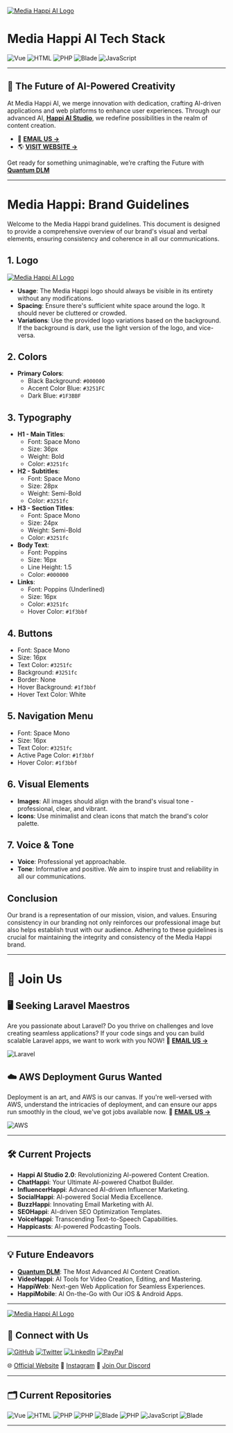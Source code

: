 [![Media Happi AI Logo](https://mediahappi.ai/wp-content/uploads/2023/05/online-logo-creator-for-electronics-companies-with-circuit-board-clipart-2176b-16-copy-3.png)](https://mediahappi.ai)

# Media Happi AI Tech Stack

![Vue](https://img.shields.io/badge/-Vue-4FC08D?style=flat-square&logo=Vue.js&logoColor=white)
![HTML](https://img.shields.io/badge/-HTML-E34F26?style=flat-square&logo=html5&logoColor=white)
![PHP](https://img.shields.io/badge/-PHP-777BB4?style=flat-square&logo=php&logoColor=white)
![Blade](https://img.shields.io/badge/-Blade-FF2D20?style=flat-square&logo=laravel&logoColor=white)
![JavaScript](https://img.shields.io/badge/-JavaScript-F7DF1E?style=flat-square&logo=javascript&logoColor=black)

---

## :rocket: **The Future of AI-Powered Creativity** 

At Media Happi AI, we merge innovation with dedication, crafting AI-driven applications and web platforms to enhance user experiences. Through our advanced AI, <a href="https://mediahappi.ai"><b>Happi AI Studio</b></a>, we redefine possibilities in the realm of content creation.
- :email: <a href="mailto:mediahappi@gmail.com"><b>EMAIL US -> </b></a> 
- :earth_americas: <a href="https://mediahappi.ai"><b>VISIT WEBSITE -> </b></a> 

Get ready for something unimaginable, we’re crafting the Future with <a href="https://www.QuantumDLM.com"><b>Quantum DLM</b></a>

---

# Media Happi: Brand Guidelines

Welcome to the Media Happi brand guidelines. This document is designed to provide a comprehensive overview of our brand's visual and verbal elements, ensuring consistency and coherence in all our communications.

## **1. Logo**

[![Media Happi AI Logo](https://mediahappi.ai/wp-content/uploads/2023/05/online-logo-creator-for-electronics-companies-with-circuit-board-clipart-2176b-16-copy-3.png)](https://mediahappi.ai)

- **Usage**: The Media Happi logo should always be visible in its entirety without any modifications.
- **Spacing**: Ensure there's sufficient white space around the logo. It should never be cluttered or crowded.
- **Variations**: Use the provided logo variations based on the background. If the background is dark, use the light version of the logo, and vice-versa.

## **2. Colors**

- **Primary Colors**:
  - Black Background: `#000000`
  - Accent Color Blue: `#3251FC`
  - Dark Blue: `#1F3BBF`

## **3. Typography**

- **H1 - Main Titles**:
  - Font: Space Mono
  - Size: 36px
  - Weight: Bold
  - Color: `#3251fc`
- **H2 - Subtitles**:
  - Font: Space Mono
  - Size: 28px
  - Weight: Semi-Bold
  - Color: `#3251fc`
- **H3 - Section Titles**:
  - Font: Space Mono
  - Size: 24px
  - Weight: Semi-Bold
  - Color: `#3251fc`
- **Body Text**:
  - Font: Poppins
  - Size: 16px
  - Line Height: 1.5
  - Color: `#000000`
- **Links**:
  - Font: Poppins (Underlined)
  - Size: 16px
  - Color: `#3251fc`
  - Hover Color: `#1f3bbf`

## **4. Buttons**

- Font: Space Mono
- Size: 16px
- Text Color: `#3251fc`
- Background: `#3251fc`
- Border: None
- Hover Background: `#1f3bbf`
- Hover Text Color: White

## **5. Navigation Menu**

- Font: Space Mono
- Size: 16px
- Text Color: `#3251fc`
- Active Page Color: `#1f3bbf`
- Hover Color: `#1f3bbf`

## **6. Visual Elements**

- **Images**: All images should align with the brand's visual tone - professional, clear, and vibrant.
- **Icons**: Use minimalist and clean icons that match the brand's color palette.

## **7. Voice & Tone**

- **Voice**: Professional yet approachable.
- **Tone**: Informative and positive. We aim to inspire trust and reliability in all our communications.

## Conclusion

Our brand is a representation of our mission, vision, and values. Ensuring consistency in our branding not only reinforces our professional image but also helps establish trust with our audience. Adhering to these guidelines is crucial for maintaining the integrity and consistency of the Media Happi brand.

---
# 🌟 Join Us

## 🖥️ Seeking Laravel Maestros
Are you passionate about Laravel? Do you thrive on challenges and love creating seamless applications? If your code sings and you can build scalable Laravel apps, we want to work with you NOW!
:email: <a href="mailto:mediahappi@gmail.com"><b>EMAIL US -> </b></a> 

![Laravel](https://img.shields.io/badge/Laravel-%FF2D20.svg?&style=for-the-badge&logo=Laravel&logoColor=white)

## ☁️ AWS Deployment Gurus Wanted
Deployment is an art, and AWS is our canvas. If you're well-versed with AWS, understand the intricacies of deployment, and can ensure our apps run smoothly in the cloud, we've got jobs available now.
:email: <a href="mailto:mediahappi@gmail.com"><b>EMAIL US -> </b></a> 

![AWS](https://img.shields.io/badge/Amazon%20AWS-FF9900?style=for-the-badge&logo=amazon-aws&logoColor=white)

---

## :hammer_and_wrench: **Current Projects** 

- **Happi AI Studio 2.0**: Revolutionizing AI-powered Content Creation.
- **ChatHappi**: Your Ultimate AI-powered Chatbot Builder.
- **InfluencerHappi**: Advanced AI-driven Influencer Marketing.
- **SocialHappi**: AI-powered Social Media Excellence.
- **BuzzHappi**: Innovating Email Marketing with AI.
- **SEOHappi**: AI-driven SEO Optimization Templates.
- **VoiceHappi**: Transcending Text-to-Speech Capabilities.
- **Happicasts**: AI-powered Podcasting Tools.

---

## 💡 **Future Endeavors** 

- **<a href="https://www.QuantumDLM.com"><b>Quantum DLM</b></a>**: The Most Advanced AI Content Creation.
- **VideoHappi**: AI Tools for Video Creation, Editing, and Mastering.
- **HappiWeb**: Next-gen Web Application for Seamless Experiences.
- **HappiMobile**: AI On-the-Go with Our iOS & Android Apps.


---
[![Media Happi AI Logo](https://mediahappi.ai/wp-content/uploads/2023/05/online-logo-creator-for-electronics-companies-with-circuit-board-clipart-2176b-16-copy-3.png)](https://mediahappi.ai)

## 📲 **Connect with Us** 
<p align="left">
  <a href="https://github.com/MEDIA-HAPPI-AI"><img src="https://img.shields.io/badge/GitHub-100000?style=for-the-badge&logo=github&logoColor=white" alt="GitHub"></a>
  <a href="https://twitter.com/mediahappi"><img src="https://img.shields.io/badge/Twitter-1DA1F2?style=for-the-badge&logo=twitter&logoColor=white" alt="Twitter"></a>
  <a href="https://www.linkedin.com/company/mediahappi"><img src="https://img.shields.io/badge/LinkedIn-0077B5?style=for-the-badge&logo=linkedin&logoColor=white" alt="LinkedIn"></a>
  <a href="https://www.paypal.com/paypalme/mediahappi"><img src="https://img.shields.io/badge/PayPal-00457C?style=for-the-badge&logo=paypal&logoColor=white" alt="PayPal"></a>
</p>

🌐 [Official Website](https://mediahappi.ai)
📸 [Instagram](https://instagram.com/media_happi)
💌 [Join Our Discord](https://discord.gg/As8BxpGR)

---



## 🗂️ Current Repositories 
![Vue](https://img.shields.io/badge/-Vue-4FC08D?style=flat-square&logo=Vue.js&logoColor=white) 
![HTML](https://img.shields.io/badge/-HTML-E34F26?style=flat-square&logo=html5&logoColor=white) 
![PHP](https://img.shields.io/badge/-PHP-777BB4?style=flat-square&logo=php&logoColor=white) 
![PHP](https://img.shields.io/badge/-PHP-777BB4?style=flat-square&logo=php&logoColor=white) 
![Blade](https://img.shields.io/badge/-Blade-FF2D20?style=flat-square&logo=laravel&logoColor=white) 
![PHP](https://img.shields.io/badge/-PHP-777BB4?style=flat-square&logo=php&logoColor=white) 
![JavaScript](https://img.shields.io/badge/-JavaScript-F7DF1E?style=flat-square&logo=javascript&logoColor=black)
![Blade](https://img.shields.io/badge/-Blade-FF2D20?style=flat-square&logo=laravel&logoColor=white) 

---

